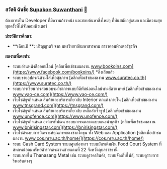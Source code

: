 ### สวัสดี ฉันชื่อ [Supakon Suwanthani](https://mikeaom.github.io) 👋

ต้องการเป็น Developer ที่มีความก้าวหน้า และชอบค้นหาสิ่งใหม่ๆ ที่ทันสมัยอยู่เสมอ และมีความสุขทุกครั้งที่ได้จับคอมพิวเตอร์

**ประวัติการศึกษา**:
- **เดือนปี **: ปริญญาตรี จาก มหาวิทยาลัยมหาสารคาม สาขาคอมพิวเตอร์ธุรกิจ

**ผลงานที่เคยทำ**:
- ระบบอ่านหนังสือออนไลน์ [คลิกเพื่อเข้าชมผลงาน www.bookoins.com](https://www.facebook.com/bookoins/) *ลิ้งเสียแล้ว
- ระบบขายอุปกรณ์สวมใส่เพื่อสุขภาพ [คลิกเพื่อเข้าชมผลงาน www.suratec.co.th](https://www.suratec.co.th/)
- ระบบการเรียนการสอนอบรมวิชาการแบบวีดีทัศน์ออนไลน์ทางสัตวแพทย์ [คลิกเพื่อเข้าชมผลงาน www.vao-ce.com](https://www.vao-ce.com/)
- เว็บไซต์ธุรกิจเสนอ สินค้าและบริการเกี่ยวกับ Interior ตกแต่งภายใน [คลิกเพื่อเข้าชมผลงาน www.tnsgrand.com](https://tnsgrand.com/)
- เว็บไซต์ธุรกิจเสนอ สินค้าและบริการเกี่ยวกับ เหล็กสำเร็จรูป [คลิกเพื่อเข้าชมผลงาน www.unofence.com](https://www.unofence.com/)
- เว็บไซต์ธุรกิจเสนอ องค์กรที่พัฒนาระบบการนตลาดแบบแนะนำธุรกิจ [คลิกเพื่อเข้าชมผลงาน www.bnirisingstar.com](https://bnirisingstar.com/)
- เว็บไซต์ระบบการวิเคราะห์คุณภาพของซากโคขุน ทั้ง Web และ Application [คลิกเพื่อเข้าชมผลงาน www.cos.nrru.ac.th/home/](https://cos.nrru.ac.th/home/)
- ระบบ Cash Card System ระบบศูนย์อาหาร ระบบบัตรเติมเงิน Food Court System ที่ สหกรณ์ออมทรัพย์ตำรวจตระเวนชายแดนที่ 22 จังหวัดอุบลราชธานี
- ระบบภายใน Thanasang Metal เช่น ระบบดูราคาสินค้า, ระบบจัดเก็บไฟล์, ระบบดูรายการรีพอร์ตต่างๆ


<!---
mikeaom/mikeaom is a ✨ special ✨ repository because its `README.md` (this file) appears on your GitHub profile.
You can click the Preview link to take a look at your changes.
--->
